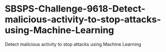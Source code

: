 # SBSPS-Challenge-9618-Detect-malicious-activity-to-stop-attacks-using-Machine-Learning
Detect malicious activity to stop attacks using Machine Learning

